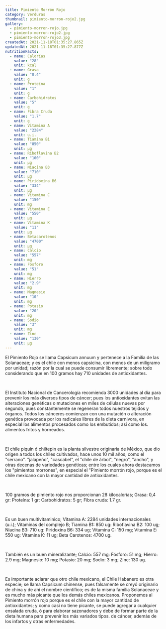 ```yaml
---
title: Pimiento Morrón Rojo
category: Verduras
thumbnail: pimiento-morron-rojo2.jpg
gallery:
  - pimiento-morron-rojo.jpg
  - pimiento-morron-rojo2.jpg
  - pimiento-morron-rojo3.jpg
createdAt: 2021-11-18T01:35:27.865Z
updatedAt: 2021-11-18T01:35:27.877Z
nutritionFacts:
  - name: Calorías
    value: "28"
    unit: kcal
  - name: Grasa
    value: "0.4"
    unit: g
  - name: Proteína
    value: "1"
    unit: g
  - name: Carbohidratos
    value: "5"
    unit: g
  - name: Fibra Cruda
    value: "1.7"
    unit: g
  - name: Vitamina A
    value: "2284"
    unit: u.i.
  - name: Tiamina B1
    value: "850"
    unit: µg
  - name: Riboflavina B2
    value: "100"
    unit: µg
  - name: Niacina B3
    value: "710"
    unit: µg
  - name: Piridoxina B6
    value: "334"
    unit: µg
  - name: Vitamina C
    value: "150"
    unit: mg
  - name: Vitamina E
    value: "550"
    unit: µg
  - name: Vitamina K
    value: "11"
    unit: µg
  - name: Betacarotenos
    value: "4700"
    unit: µg
  - name: Calcio
    value: "557"
    unit: mg
  - name: Fósforo
    value: "51"
    unit: mg
  - name: Hierro
    value: "2.9"
    unit: mg
  - name: Magnesio
    value: "10"
    unit: mg
  - name: Potasio
    value: "20"
    unit: mg
  - name: Sodio
    value: "3"
    unit: mg
  - name: Zinc
    value: "130"
    unit: µg
---
```

El Pimiento Rojo se llama Capsicum annuum y pertenece a la Familia de las Solanaceae; y es el chile con menos capsicina, con menos de un miligramo por unidad; razón por la cual se puede consumir libremente; sobre todo considerando que en 100 gramos hay 710 unidades de antioxidantes.

<br/>

El Instituto Nacional de Cancerología recomienda 3000 unidades al dia para prevenir los más diversos tipos de cáncer; pues los antioxidantes evitan las alteraciones genéticas o mutaciones en miles de células nuevas por segundo, pues constantemente se regeneran todos nuestros tejidos y órganos. Todos los cánceres comienzan con una mutación o alteración genética provocada por los radicales libres de la dieta carnivora, en especial los alimentos procesados como los embutidos; así como los. alimentos fritos y horneados.

<br/>

El chile piquín ó chiltepin es la planta silvestre originaria de México, que dio origen a todos los chiles cultivados, hace unos 10 mil años; como el "serrano". "jalapeño", "cascabel", el "chile de árbol", "negro", "ancho", y otras decenas de variedades genéticas; entre los cuales ahora destacamos los "pimientos morrones", en especial el "Pimiento morrón rojo, porque es el chile mexicano con la mayor cantidad de antioxidantes.

<br/>

100 gramos de pimiento rojo nos proporcionan 28 kilocalorías; Grasa: 0,4 gr: Proteína: 1 gr: Carbohidratos: 5 gr; Fibra cruda: 1.7 gr.

<br/>

Es un buen multivitaminico; Vitamina A: 2284 unidades internacionales (u.i.); Vitaminas del complejo B; Tiamina B1: 850 ug: Riboflavina B2: 100 ug; Niacina B3: 710 ug: Piridoxina B6: 334 ug; Vitamina C: 150 mg; Vitamina E: 550 ug: Vitamina K: 11 ug; Beta Carotenos: 4700 ug.

<br/>

También es un buen mineralizante; Calcio: 557 mg: Fósforo: 51 mg; Hierro: 2.9 mg; Magnesio: 10 mg; Potasio: 20 mg; Sodio: 3 mg; Zinc: 130 ug.

<br/>

Es importante aclarar que otro chile mexicano, el Chile Habanero es otra especie; se llama Capsicum chinense, pues falsamente se creyó originario de china y de ahí el nombre científico; es de la misma familia Solanaceae y es mucho más picante que los demás chiles mexicanos. Proponemos al Pimiento morrón rojo porque es el chile con la mayor cantidad de antioxidantes; y como casi no tiene picante, se puede agregar a cualquier ensalada cruda, ó para elaborar sazonadores y debe de formar parte de la dieta humana para prevenir los más variados tipos. de cáncer, además de los infartos y otras enfermedades.